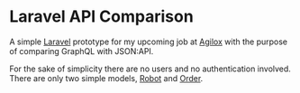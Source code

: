 # Laravel API Comparison

A simple [Laravel](https://laravel.com) prototype for my upcoming job at [Agilox](https://agilox.net) 
with the purpose of comparing GraphQL with JSON:API.

For the sake of simplicity there are no users and no authentication involved. There are only two simple models, 
[Robot](https://github.com/s3bsch/laravel-api-comparison/blob/main/app/Models/Robot/Robot.php) and 
[Order](https://github.com/s3bsch/laravel-api-comparison/blob/main/app/Models/Order/Order.php).
